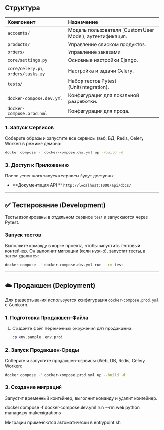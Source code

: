 ## Структура

| Компонент | Назначение |
| :--- | :--- |
| `accounts/` | Модель пользователя (Custom User Model), аутентификация. |
| `products/` | Управление списком продуктов. |
| `orders/` | Управление заказами|
| `core/settings.py` | Основные настройки Django. |
| `core/celery.py`, `orders/tasks.py` | Настройка и задачи Celery. |
| `tests/` | Набор тестов Pytest (Unit/Integration). |
| `docker-compose.dev.yml` | Конфигурация для локальной разработки. |
| `docker-compose.prod.yml` | Конфигурация для прода. |


### 1\. Запуск Сервисов

Соберите образы и запустите все сервисы (веб, БД, Redis, Celery Worker) в режиме демона:

```bash
docker compose -f docker-compose.dev.yml up --build -d
```

### 3\. Доступ к Приложению

После успешного запуска сервисы будут доступны:

  * **Документация API ** `http://localhost:8000/api/docs/`

-----

## ✅ Тестирование (Development)

Тесты изолированы в отдельном сервисе `test` и запускаются через Pytest.

### Запуск тестов

Выполните команду в корне проекта, чтобы запустить тестовый контейнер. Он выполнит миграции (если нужно), запустит тесты, а затем удалится:

```bash
docker compose -f docker-compose.dev.yml run --rm test
```

-----

## ☁️ Продакшен (Deployment)

Для развертывания используется конфигурация `docker-compose.prod.yml` с Gunicorn.

### 1\. Подготовка Продакшен-Файла

1.  Создайте файл переменных окружения для продакшена:
    ```bash
    cp env.sample .env.prod
    ```

### 2\. Запуск Продакшен-Среды

Соберите и запустите продакшен-сервисы (Web, DB, Redis, Celery Worker):

```bash
docker compose -f docker-compose.prod.yml up --build -d
```
### 3\. Создание миграций
Запустит временный контейнер, выполнит команду и удалит контейнер.

docker compose -f docker-compose.dev.yml run --rm web python manage.py makemigrations

Миграции применяются автоматически в entrypoint.sh